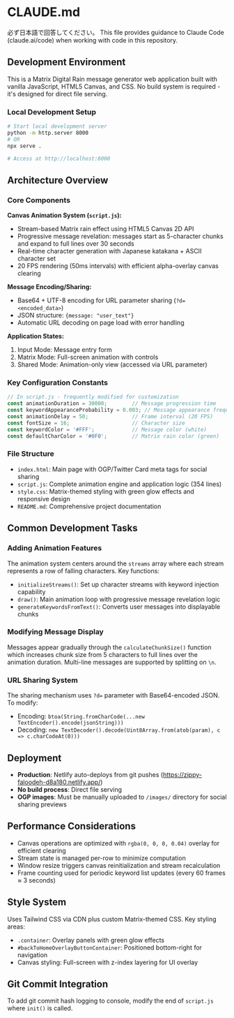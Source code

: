 # CLAUDE.md
必ず日本語で回答してください。
This file provides guidance to Claude Code (claude.ai/code) when working with code in this repository.

## Development Environment

This is a Matrix Digital Rain message generator web application built with vanilla JavaScript, HTML5 Canvas, and CSS. No build system is required - it's designed for direct file serving.

### Local Development Setup

```bash
# Start local development server
python -m http.server 8000
# OR
npx serve .

# Access at http://localhost:8000
```

## Architecture Overview

### Core Components

**Canvas Animation System (`script.js`):**
- Stream-based Matrix rain effect using HTML5 Canvas 2D API
- Progressive message revelation: messages start as 5-character chunks and expand to full lines over 30 seconds
- Real-time character generation with Japanese katakana + ASCII character set
- 20 FPS rendering (50ms intervals) with efficient alpha-overlay canvas clearing

**Message Encoding/Sharing:**
- Base64 + UTF-8 encoding for URL parameter sharing (`?d=<encoded_data>`)
- JSON structure: `{message: "user_text"}`
- Automatic URL decoding on page load with error handling

**Application States:**
1. Input Mode: Message entry form
2. Matrix Mode: Full-screen animation with controls
3. Shared Mode: Animation-only view (accessed via URL parameter)

### Key Configuration Constants

```javascript
// In script.js - frequently modified for customization
const animationDuration = 30000;        // Message progression time
const keywordAppearanceProbability = 0.003; // Message appearance frequency  
const animationDelay = 50;              // Frame interval (20 FPS)
const fontSize = 16;                    // Character size
const keywordColor = '#FFF';            // Message color (white)
const defaultCharColor = '#0F0';        // Matrix rain color (green)
```

### File Structure

- `index.html`: Main page with OGP/Twitter Card meta tags for social sharing
- `script.js`: Complete animation engine and application logic (354 lines)
- `style.css`: Matrix-themed styling with green glow effects and responsive design
- `README.md`: Comprehensive project documentation

## Common Development Tasks

### Adding Animation Features

The animation system centers around the `streams` array where each stream represents a row of falling characters. Key functions:

- `initializeStreams()`: Set up character streams with keyword injection capability
- `draw()`: Main animation loop with progressive message revelation logic
- `generateKeywordsFromText()`: Converts user messages into displayable chunks

### Modifying Message Display

Messages appear gradually through the `calculateChunkSize()` function which increases chunk size from 5 characters to full lines over the animation duration. Multi-line messages are supported by splitting on `\n`.

### URL Sharing System

The sharing mechanism uses `?d=` parameter with Base64-encoded JSON. To modify:
- Encoding: `btoa(String.fromCharCode(...new TextEncoder().encode(jsonString)))`
- Decoding: `new TextDecoder().decode(Uint8Array.from(atob(param), c => c.charCodeAt(0)))`

## Deployment

- **Production**: Netlify auto-deploys from git pushes (https://zippy-faloodeh-d8a180.netlify.app/)
- **No build process**: Direct file serving
- **OGP images**: Must be manually uploaded to `/images/` directory for social sharing previews

## Performance Considerations

- Canvas operations are optimized with `rgba(0, 0, 0, 0.04)` overlay for efficient clearing
- Stream state is managed per-row to minimize computation
- Window resize triggers canvas reinitialization and stream recalculation
- Frame counting used for periodic keyword list updates (every 60 frames ≈ 3 seconds)

## Style System

Uses Tailwind CSS via CDN plus custom Matrix-themed CSS. Key styling areas:
- `.container`: Overlay panels with green glow effects
- `#backToHomeOverlayButtonContainer`: Positioned bottom-right for navigation
- Canvas styling: Full-screen with z-index layering for UI overlay

## Git Commit Integration

To add git commit hash logging to console, modify the end of `script.js` where `init()` is called.